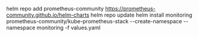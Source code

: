 helm repo add prometheus-community https://prometheus-community.github.io/helm-charts
helm repo update
helm install monitoring prometheus-community/kube-prometheus-stack --create-namespace --namespace monitoring -f values.yaml
